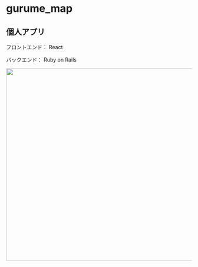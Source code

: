 # gurume_map
## 個人アプリ

フロントエンド：
React

バックエンド：
Ruby on Rails


<img src="https://user-images.githubusercontent.com/64738234/233073007-20ca488e-1636-4cdf-848a-802f3957494b.png" width="520px" />
